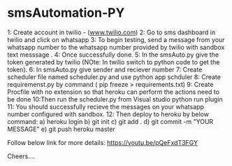 # smsAutomation-PY

1: Create account in twilio - (www.twilio.com)
2: Go to sms dashboard in twilio and click on whatsapp
3: To begin testing, send a message from your whatsapp number to the whatsapp number provided by twilio with sandbox text messsage .
4: Once successfully done.
5: In the smsAuto.py give the token generated by twilio (NOte: In twilio switch to python code to get the token).
6: In smsAuto.py give sender and reciever number
7: Create scheduler file named scheduler.py and use python app schduler
8: Create requiremenst.py by command ( pip freeze > requirements.txt)
9: Create Procfile with no extension so that heroku can perform the actions need to be done
10:Then run the scheduler.py from Visual studio python run plugin
11: You should successfully recieve the messages on your whatsapp number configured with sandbox.
12: Then deploy to heroku by below command: a) heroku login
                                            b) git init
                                            c) git add .
                                            d) git commit -m "YOUR MESSAGE"
                                            e) git push heroku master
                                            
Follow below link for more details:
https://youtu.be/pQeFxdT3FGY

Cheers....
